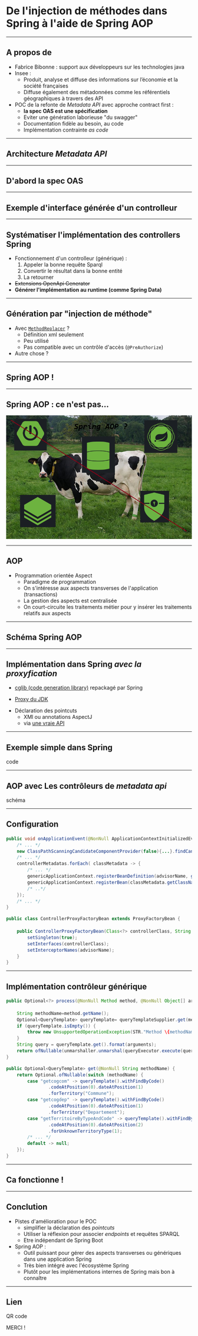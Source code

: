 # De l'injection de méthodes dans Spring à l'aide de Spring AOP

---

## A propos de
- Fabrice Bibonne : support aux développeurs sur les technologies java
- Insee :
  - Produit, analyse et diffuse des informations sur l’économie et la société françaises
  - Diffuse également des métadonnées comme les référentiels géographiques à travers des API
- POC de la refonte de _Metadata API_ avec approche contract first : 
  - **la spec OAS est une spécification**
  - Eviter une génération laborieuse "du swagger"
  - Documentation fidèle au besoin, au code
  - Implémentation contrainte _as code_

---

## Architecture _Metadata API_



---

## D'abord la spec OAS



---

## Exemple d'interface générée d'un controlleur



---

## Systématiser l'implémentation des controllers Spring

- Fonctionnement d'un controlleur (générique) :
  1. Appeler la bonne requête Sparql
  2. Convertir le résultat dans la bonne entité
  3. La retourner
- ~~Extensions OpenApi Generator~~
- **Générer l'implémentation au runtime (comme Spring Data)**

---

## Génération par "injection de méthode"

- Avec [`MethodReplacer`](https://docs.spring.io/spring-framework/docs/current/javadoc-api/org/springframework/beans/factory/support/MethodReplacer.html) ?
  - Définition xml seulement
  - Peu utilisé
  - Pas compatible avec un contrôle d'accès (`@PreAuthorize`)
- Autre chose ?

---

## Spring AOP !

---

## Spring AOP : ce n'est pas...

![](https://raw.githubusercontent.com/FBibonne/aop-method-injection/aop-method-injection/img/aop.png?token=GHSAT0AAAAAACHFHR6I4UQZ2E7ED2B7YEWAZQOJ2AA)

---

## AOP

- Programmation orientée Aspect
  - Paradigme de programmation
  - On s'intéresse aux aspects transverses de l'application (transactions)
  - La gestion des aspects est centralisée
  - On court-circuite les traitements métier pour y insérer les traitements relatifs aux aspects

<!--Spring AOP : implémetnation partielle, gestion des transactions, complémentaire de l'inversion de contrôle, très utilisé en interne dans le framework API riche => bon candidat-->

---

## Schéma Spring AOP



---

## Implémentation dans Spring _avec la proxyfication_

- [cglib (code generation library)](https://github.com/cglib/cglib?tab=readme-ov-file#cglib-) repackagé par Spring
<!--cglib n'est plus maintenue. Depuis 2012, la base de code est incluse dans le package org.springframework.cglib et maintenue pas Spring. La question de se départir de cglib dans Spring a donc été 
tranchée en juillet 2023 pour la versions 6.x : c'est une trop grosse maintenance, Spring conserve sa dépendance à sa version interne de cglib : https://github.com/spring-projects/spring-framework/issues/12840#issuecomment-1633207941-->
- [Proxy du JDK](https://docs.oracle.com/en/java/javase/21/docs/api/java.base/java/lang/reflect/Proxy.html)
<!--Les proxys dynamiques du JDK permettent de créer à l'exécution des objets qui agissent comme des instances d'interfaces mais qui permettent de modifier l'invocation des méthodes.
L'invocation de code spécifique se fait à travers un objet java.lang.reflect.InvocationHandler rattaché au proxy-->
- Déclaration des pointcuts
  - XMl ou annotations AspectJ
  - via [une vraie API](https://docs.spring.io/spring-framework/reference/core/aop-api.html)

---

## Exemple simple dans Spring

code

---

## AOP avec Les contrôleurs de _metadata api_

schéma

---

## Configuration

```java
public void onApplicationEvent(@NonNull ApplicationContextInitializedEvent event) {
    /* ... */
    new ClassPathScanningCandidateComponentProvider(false){...}.findCandidateComponents(interfaceControllerPackage);
	/* ... */
	controllerMetadatas.forEach( classMetadata -> {
	    /* ... */
	    genericApplicationContext.registerBeanDefinition(advisorName, getPointcutBeanDefinition(namesOfMethodsToIntercept));
		genericApplicationContext.registerBean(classMetadata.getClassName(), ControllerProxyFactoryBean.class, controllerInterface, advisorName);
		/* ..*/
	});
	/* ... */
}
```

```java
public class ControllerProxyFactoryBean extends ProxyFactoryBean {

    public ControllerProxyFactoryBean(Class<?> controllerClass, String advisorName) {
        setSingleton(true);
        setInterfaces(controllerClass);
        setInterceptorNames(advisorName);
    }
}
``` 

--- 

## Implémentation contrôleur générique

```java
public Optional<?> process(@NonNull Method method, @NonNull Object[] arguments) throws ArgumentException{
                                                                                                         
    String methodName=method.getName();                                                                                       
    Optional<QueryTemplate> queryTemplate= queryTemplateSupplier.get(methodName);                        
    if (queryTemplate.isEmpty()) {                                                                       
        throw new UnsupportedOperationException(STR."Method \{methodName} not supported");               
    }                                                                                                    
    String query = queryTemplate.get().format(arguments);                                                
    return ofNullable(unmarshaller.unmarshal(queryExecutor.execute(query), method));                     
}                                                                                                        
```

```java
public Optional<QueryTemplate> get(@NonNull String methodName) {              
    return Optional.ofNullable(switch (methodName) {                         
        case "getcogcom" -> queryTemplate().withFindByCode()                 
                .codeAtPosition(0).dateAtPosition(1)                                           
                .forTerritory("Commune");                                    
        case "getcogdep" -> queryTemplate().withFindByCode()                 
                .codeAtPosition(0).dateAtPosition(1)                                           
                .forTerritory("Departement");                                
        case "getTerritoireByTypeAndCode" -> queryTemplate().withFindByCode()
                .codeAtPosition(0).dateAtPosition(2)                                           
                .forUnknownTerritoryType(1);
		/* ... */
		default -> null;
	});
}
```

---

## Ca fonctionne !

---

## Conclution

- Pistes d'amélioration pour le POC
  - simplifier la déclaration des _pointcuts_
  - Utiliser la réflexion pour associer _endpoints_ et requêtes SPARQL
  - Etre indépendant de Spring Boot
- Spring AOP : 
  - Outil puissant pour gérer des aspects transverses ou génériques dans une application Spring
  - Très bien intégré avec l'écosystème Spring
  - Plutôt pour les implémentations internes de Spring mais bon à connaître

---

## Lien

QR code

MERCI !

